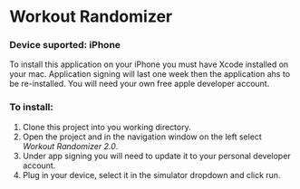 # Workout Randomizer
### Device suported: iPhone
To install this application on your iPhone you must have Xcode installed on your mac. Application signing will last one week then the application ahs to be re-installed. You will need your own free apple developer account.  
### To install:
1. Clone this project into you working directory.
2. Open the project and in the navigation window on the left select *Workout Randomizer 2.0*.
3. Under app signing you will need to update it to your personal developer account.
4. Plug in your device, select it in the simulator dropdown and click run.
